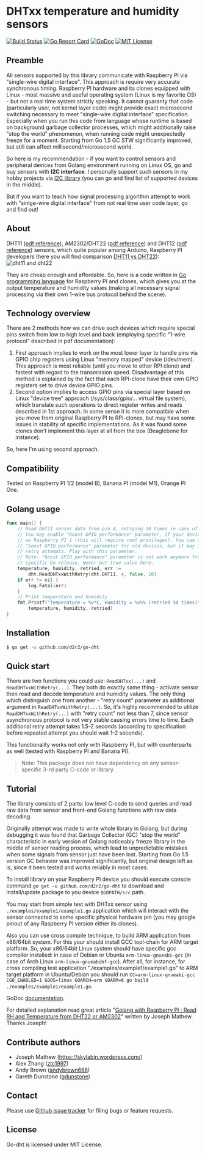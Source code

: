 DHTxx temperature and humidity sensors
======================================

[![Build Status](https://travis-ci.org/d2r2/go-dht.svg?branch=master)](https://travis-ci.org/d2r2/go-dht)
[![Go Report Card](https://goreportcard.com/badge/github.com/d2r2/go-dht)](https://goreportcard.com/report/github.com/d2r2/go-dht)
[![GoDoc](https://godoc.org/github.com/d2r2/go-dht?status.svg)](https://godoc.org/github.com/d2r2/go-dht)
[![MIT License](http://img.shields.io/badge/License-MIT-yellow.svg)](./LICENSE)
<!--
[![Coverage Status](https://coveralls.io/repos/d2r2/go-dht/badge.svg?branch=master)](https://coveralls.io/r/d2r2/go-dht?branch=master)
-->

Preamble
--------

All sensors supported by this library communicate with Raspberry PI via "single-wire digital interface". This approach is require very accurate synchronous timing. Raspberry PI hardware and its clones equipped with Linux - most massive and useful operating system (Linux is my favorite OS) - but not a real time system strictly speaking. It cannot guaranty that code (particularly user, not kernel layer code) might provide exact microsecond switching necessary to meet "single-wire digital interface" specification. Especially when you run this code from language whose runtime is based on background garbage collector processes, which might additionally raise "stop the world" phenomenon, when running code might unexpectedly freeze for a moment. Starting from Go 1.5 GC STW significantly improved, but still can affect millisecond/microsecond world.

So here is my recommendation - if you want to control sensors and peripheral devices from Golang environment running on Linux OS, go and buy sensors with **I2C interface**. I personally support such sensors in my hobby projects via [I2C library](https://github.com/d2r2/go-i2c) (you can go and find list of supported devices in the middle).

But if you want to teach how signal processing algorithm attempt to work with "sinlge-wire digital interface" from not real time user code layer, go and find out!

About
-----

DHT11 ([pdf reference](https://raw.github.com/d2r2/go-dht/master/docs/DHT11.pdf)), AM2302/DHT22 ([pdf reference](https://raw.github.com/d2r2/go-dht/master/docs/AM2302.pdf)) and DHT12 ([pdf reference](https://raw.github.com/d2r2/go-dht/master/docs/DHT12.pdf)) sensors, which quite popular among Arduino, Raspberry PI developers (here you will find comparison [DHT11 vs DHT22](https://raw.github.com/d2r2/go-dht/master/docs/dht.pdf)):
![dht11 and dht22](https://raw.github.com/d2r2/go-dht/master/docs/dht11_dht22.jpg)

They are cheap enough and affordable. So, here is a code written in [Go programming language](https://golang.org/) for Raspberry PI and clones, which gives you at the output temperature and humidity values (making all necessary signal processing via their own 1-wire bus protocol behind the scene).


Technology overview
-------------------

There are 2 methods how we can drive such devices which require special pins switch from low to high level and back (employing specific "1-wire protocol" described in pdf documentation):
1) First approach implies to work on the most lower layer to handle pins via GPIO chip registers using Linux "memory mapped" device (/dev/mem). This approach is most reliable (until you move to other RPI clone) and fastest with regard to the transmission speed. Disadvantage of this method is explained by the fact that each RPI-clone have their own GPIO registers set to drive device GPIO pins.
2) Second option implies to access GPIO pins via special layer based on Linux "device tree" approach (/sys/class/gpio/... virtual file system), which translate such operations to direct register writes and reads described in 1st approach. In some sense it is more compatible when you move from original Raspberry PI to RPI-clones, but may have some issues in stability of specific implementations. As it was found some clones don't implement this layer at all from the box (Beaglebone for instance). 

So, here I'm using second approach.

Compatibility
-------------

Tested on Raspberry PI 1/2 (model B), Banana PI (model M1), Orange PI One.

Golang usage
------------

```go
func main() {
	// Read DHT11 sensor data from pin 4, retrying 10 times in case of failure.
	// You may enable "boost GPIO performance" parameter, if your device is old
	// as Raspberry PI 1 (this will require root privileges). You can switch off
	// "boost GPIO performance" parameter for old devices, but it may increase
	// retry attempts. Play with this parameter.
	// Note: "boost GPIO performance" parameter is not work anymore from some
	// specific Go release. Never put true value here.
	temperature, humidity, retried, err :=
		dht.ReadDHTxxWithRetry(dht.DHT11, 4, false, 10)
	if err != nil {
		log.Fatal(err)
	}
	// Print temperature and humidity
	fmt.Printf("Temperature = %v*C, Humidity = %v%% (retried %d times)\n",
		temperature, humidity, retried)
}
```

Installation
------------

```bash
$ go get -u github.com/d2r2/go-dht
```

Quick start
-----------

There are two functions you could use: ```ReadDHTxx(...)``` and ```ReadDHTxxWithRetry(...)```.
They both do exactly same thing - activate sensor then read and decode temperature and humidity values.
The only thing which distinguish one from another - "retry count" parameter as additional argument in ```ReadDHTxxWithRetry(...)```.
So, it's highly recommended to utilize ```ReadDHTxxWithRetry(...)``` with "retry count" not less than 7, since sensor asynchronous protocol is not very stable causing errors time to time. Each additional retry attempt takes 1.5-2 seconds (according to specification before repeated attempt you should wait 1-2 seconds).

This functionality works not only with Raspberry PI, but with counterparts as well (tested with Raspberry PI and Banana PI).

> Note: This package does not have dependency on any sensor-specific 3-rd party C-code or library.

Tutorial
--------

The library consists of 2 parts: low level C-code to send queries and read raw data from sensor and front-end Golang functions with raw data decoding.

Originally attempt was made to write whole library in Golang, but during debugging it was found that Garbage Collector (GC) "stop the world" characteristic in early version of Golang noticeably freeze library in the middle of sensor reading process, which lead to unpredictable mistakes when some signals from sensor just have been lost.  Starting from Go 1.5 version GC behavior was improved significantly, but original design left as is, since it been tested and works reliably in most cases.

To install library on your Raspberry PI device you should execute console command `go get -u github.com/d2r2/go-dht` to download and install/update package to you device `$GOPATH/src` path.

You may start from simple test with DHTxx sensor using `./examples/example1/example1.go` application which will interact with the sensor connected to some specific physical hardware pin (you may google pinout of any Raspberry PI version either its clones).

Also you can use cross compile technique, to build ARM application from x86/64bit system. For this your should install GCC tool-chain for ARM target platform. So, your x86/64bit Linux system should have specific gcc compiler installed: in case of Debian or Ubuntu `arm-linux-gnueabi-gcc` (in case of Arch Linux `arm-linux-gnueabihf-gcc`).
After all, for instance, for cross compiling test application "./examples/example1/example1.go" to ARM target platform in Ubuntu/Debian you should run `CC=arm-linux-gnueabi-gcc CGO_ENABLED=1 GOOS=linux GOARCH=arm GOARM=6 go build ./examples/example1/example1.go`.

GoDoc [documentation](http://godoc.org/github.com/d2r2/go-dht).

For detailed explanation read great article "[Golang with Raspberry Pi : Read RH and Temperature from DHT22 or AM2302](https://skylabin.wordpress.com/2015/09/18/golang-with-raspberry-pi-read-rh-and-temperature-from-dht22-or-am2302)" written by Joseph Mathew. Thanks Joseph!

Contribute authors
------------------

* Joseph Mathew (https://skylabin.wordpress.com/)
* Alex Zhang ([ztc1997](https://github.com/ztc1997))
* Andy Brown ([andybrown668](https://github.com/andybrown668))
* Gareth Dunstone ([gdunstone](https://github.com/gdunstone))

Contact
-------

Please use [Github issue tracker](https://github.com/d2r2/go-dht/issues) for filing bugs or feature requests.

License
-------

Go-dht is licensed under MIT License.
